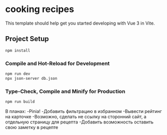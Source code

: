 # cooking recipes
This template should help get you started developing with Vue 3 in Vite.

## Project Setup

```sh
npm install
```

### Compile and Hot-Reload for Development

```sh
npm run dev
npx json-server db.json 
```

### Type-Check, Compile and Minify for Production

```sh
npm run build
```

В планах:
-Pinia!
-Добавить фильтрацию в избранном 
-Вывести рейтинг на карточке
-Возможно, сделать не ссылку на сторонний сайт, а отдельную страницу для рецепта
-Добавить возможность оставить свою заметку в рецепте
